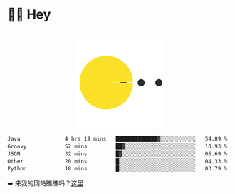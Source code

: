 
# 👋🏻 Hey
<div align="center">
	<br>
	<img src="https://raw.githubusercontent.com/Aniket965/Aniket965/master/pacman.svg?sanitize=true" width="200" height="200">
	<br>
</div>

<!--START_SECTION:waka-->

```txt
Java              4 hrs 19 mins   █████████████▓░░░░░░░░░░░   54.09 %
Groovy            52 mins         ██▓░░░░░░░░░░░░░░░░░░░░░░   10.93 %
JSON              32 mins         █▓░░░░░░░░░░░░░░░░░░░░░░░   06.69 %
Other             20 mins         █░░░░░░░░░░░░░░░░░░░░░░░░   04.33 %
Python            18 mins         █░░░░░░░░░░░░░░░░░░░░░░░░   03.79 %
```

<!--END_SECTION:waka-->

 ➡️  来我的网站瞧瞧吗？[这里](https://www.shaolongfei.com)
